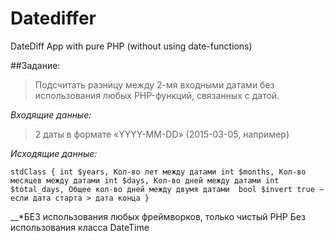 # Datediffer
DateDiff App with pure PHP (without using date-functions)

##Задание:
> Подсчитать разницу между 2-мя входными датами без использования любых PHP-функций, связанных с датой.

*Входящие данные:*
> 2 даты в формате «YYYY-MM-DD» (2015-03-05, например)

*Исходящие данные:*

`stdClass {
int $years, Кол-во лет между датами
int $months, Кол-во месяцев между датами
int $days, Кол-во дней между датами
int $total_days, Общее кол-во дней между двумя датами 
bool $invert true — если дата старта > дата конца
}`

__*БЕЗ использования любых фреймворков, только чистый PHP
Без использования класса DateTime
